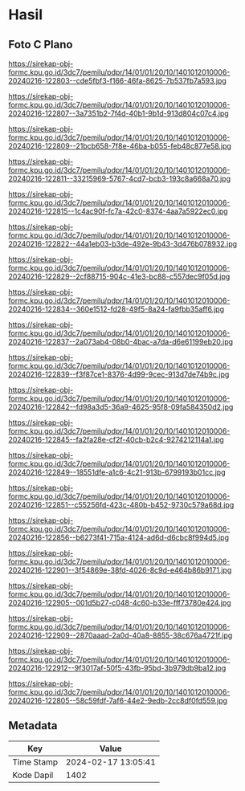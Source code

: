 # Hasil

## Foto C Plano

https://sirekap-obj-formc.kpu.go.id/3dc7/pemilu/pdpr/14/01/01/20/10/1401012010006-20240216-122803--cde5fbf3-f166-46fa-8625-7b537fb7a593.jpg

https://sirekap-obj-formc.kpu.go.id/3dc7/pemilu/pdpr/14/01/01/20/10/1401012010006-20240216-122807--3a7351b2-7f4d-40b1-9b1d-913d804c07c4.jpg

https://sirekap-obj-formc.kpu.go.id/3dc7/pemilu/pdpr/14/01/01/20/10/1401012010006-20240216-122809--21bcb658-7f8e-46ba-b055-feb48c877e58.jpg

https://sirekap-obj-formc.kpu.go.id/3dc7/pemilu/pdpr/14/01/01/20/10/1401012010006-20240216-122811--33215969-5767-4cd7-bcb3-193c8a668a70.jpg

https://sirekap-obj-formc.kpu.go.id/3dc7/pemilu/pdpr/14/01/01/20/10/1401012010006-20240216-122815--1c4ac90f-fc7a-42c0-8374-4aa7a5922ec0.jpg

https://sirekap-obj-formc.kpu.go.id/3dc7/pemilu/pdpr/14/01/01/20/10/1401012010006-20240216-122822--44a1eb03-b3de-492e-9b43-3d476b078932.jpg

https://sirekap-obj-formc.kpu.go.id/3dc7/pemilu/pdpr/14/01/01/20/10/1401012010006-20240216-122829--2cf88715-904c-41e3-bc88-c557dec9f05d.jpg

https://sirekap-obj-formc.kpu.go.id/3dc7/pemilu/pdpr/14/01/01/20/10/1401012010006-20240216-122834--360e1512-fd28-49f5-8a24-fa9fbb35aff6.jpg

https://sirekap-obj-formc.kpu.go.id/3dc7/pemilu/pdpr/14/01/01/20/10/1401012010006-20240216-122837--2a073ab4-08b0-4bac-a7da-d6e61199eb20.jpg

https://sirekap-obj-formc.kpu.go.id/3dc7/pemilu/pdpr/14/01/01/20/10/1401012010006-20240216-122839--f3f87ce1-8376-4d99-9cec-913d7de74b9c.jpg

https://sirekap-obj-formc.kpu.go.id/3dc7/pemilu/pdpr/14/01/01/20/10/1401012010006-20240216-122842--fd98a3d5-36a9-4625-95f8-09fa584350d2.jpg

https://sirekap-obj-formc.kpu.go.id/3dc7/pemilu/pdpr/14/01/01/20/10/1401012010006-20240216-122845--fa2fa28e-cf2f-40cb-b2c4-9274212114a1.jpg

https://sirekap-obj-formc.kpu.go.id/3dc7/pemilu/pdpr/14/01/01/20/10/1401012010006-20240216-122849--18551dfe-a1c6-4c21-913b-6799193b01cc.jpg

https://sirekap-obj-formc.kpu.go.id/3dc7/pemilu/pdpr/14/01/01/20/10/1401012010006-20240216-122851--c55256fd-423c-480b-b452-9730c579a68d.jpg

https://sirekap-obj-formc.kpu.go.id/3dc7/pemilu/pdpr/14/01/01/20/10/1401012010006-20240216-122856--b6273f41-715a-4124-ad6d-d6cbc8f994d5.jpg

https://sirekap-obj-formc.kpu.go.id/3dc7/pemilu/pdpr/14/01/01/20/10/1401012010006-20240216-122901--3f54869e-38fd-4026-8c9d-e464b86b9171.jpg

https://sirekap-obj-formc.kpu.go.id/3dc7/pemilu/pdpr/14/01/01/20/10/1401012010006-20240216-122905--001d5b27-c048-4c60-b33e-fff73780e424.jpg

https://sirekap-obj-formc.kpu.go.id/3dc7/pemilu/pdpr/14/01/01/20/10/1401012010006-20240216-122909--2870aaad-2a0d-40a8-8855-38c676a4721f.jpg

https://sirekap-obj-formc.kpu.go.id/3dc7/pemilu/pdpr/14/01/01/20/10/1401012010006-20240216-122912--9f3017af-50f5-43fb-95bd-3b979db9ba12.jpg

https://sirekap-obj-formc.kpu.go.id/3dc7/pemilu/pdpr/14/01/01/20/10/1401012010006-20240216-122805--58c59fdf-7af6-44e2-9edb-2cc8df0fd559.jpg


## Metadata

| Key        | Value               |
| ---------- | ------------------- |
| Time Stamp | 2024-02-17 13:05:41 |
| Kode Dapil | 1402                |



